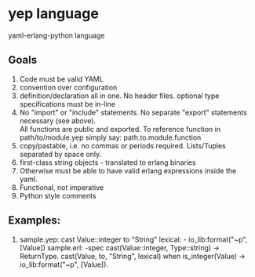 yep language
===

yaml-erlang-python language

## Goals
1. Code must be valid YAML
1. convention over configuration
1. definition/declaration all in one.  No header files.  optional type specifications must be in-line
1. No "import" or "include" statements.  No separate "export" statements necessary (see above).  
   All functions are public and exported.  To reference function in path/to/module.yep simply say: path.to.module.function
1. copy/pastable, i.e. no commas or periods required.  Lists/Tuples separated by space only.
1. first-class string objects - translated to erlang binaries
1. Otherwise must be able to have valid erlang expressions inside the yaml.
1. Functional, not imperative
1. Python style comments

## Examples:
1. sample.yep:
        cast Value::integer to "String" lexical:
        - io_lib:format("~p", [Value])
    sample.erl:
        -spec cast(Value::integer, Type::string) -> ReturnType.
        cast(Value, to, "String", lexical) when is_integer(Value) ->
          io_lib:format("~p", [Value]).
